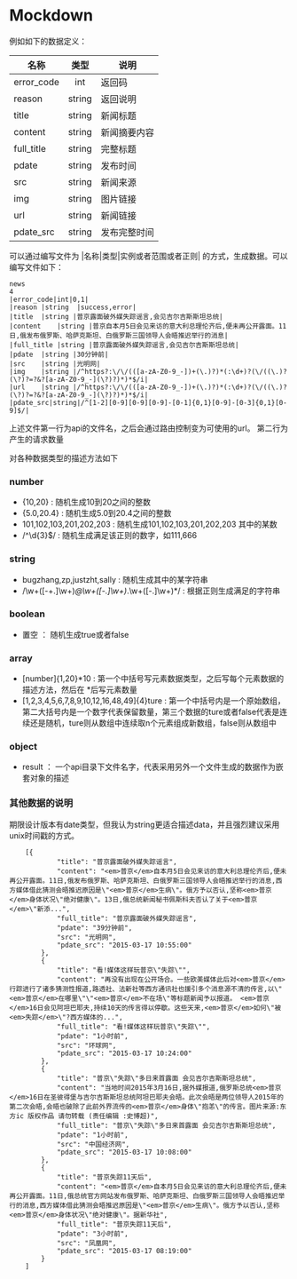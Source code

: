 # Mockdown

例如如下的数据定义：

| 名称  |类型	 |说明 |
|------|:-----:|-----|
|error_code	|int|返回码|
|reason	|string  |返回说明|
|title	|string	|新闻标题|
|content	|string	|新闻摘要内容|
|full_title	|string	|完整标题|
|pdate	|string	|发布时间|
|src	|string	|新闻来源|
|img	|string	|图片链接|
|url	|string	|新闻链接|
|pdate_src	|string|发布完整时间|

可以通过编写文件为 |名称|类型|实例或者范围或者正则| 的方式，生成数据。可以编写文件如下：

```
news
4
|error_code|int|0,1|
|reason	|string  |success,error|
|title	|string	|普京露面破外媒失踪谣言,会见吉尔吉斯斯坦总统|
|content	|string	|普京自本月5日会见来访的意大利总理伦齐后,便未再公开露面。11日,俄发布俄罗斯、哈萨克斯坦、白俄罗斯三国领导人会晤推迟举行的消息|
|full_title	|string	|普京露面破外媒失踪谣言,会见吉尔吉斯斯坦总统|
|pdate	|string	|30分钟前|
|src	|string	|光明网|
|img	|string	|/^https?:\/\/(([a-zA-Z0-9_-])+(\.)?)*(:\d+)?(\/((\.)?(\?)?=?&?[a-zA-Z0-9_-](\?)?)*)*$/i|
|url	|string	|/^https?:\/\/(([a-zA-Z0-9_-])+(\.)?)*(:\d+)?(\/((\.)?(\?)?=?&?[a-zA-Z0-9_-](\?)?)*)*$/i|
|pdate_src|string|/^[1-2][0-9][0-9][0-9]-[0-1]{0,1}[0-9]-[0-3]{0,1}[0-9]$/|
```

上述文件第一行为api的文件名，之后会通过路由控制变为可使用的url。
第二行为产生的请求数量

对各种数据类型的描述方法如下
### number
- {10,20} : 随机生成10到20之间的整数
- {5.0,20.4} : 随机生成5.0到20.4之间的整数
- 101,102,103,201,202,203 : 随机生成101,102,103,201,202,203 其中的某数
- /^\d{3}$/ : 随机生成满足该正则的数字，如111,666

### string 
- bugzhang,zp,justzht,sally : 随机生成其中的某字符串
- /\w+([-+.]\w+)*@\w+([-.]\w+)*\.\w+([-.]\w+)*/ : 根据正则生成满足的字符串

### boolean
- 置空 ： 随机生成true或者false

### array
- [number]{1,20}*10 : 第一个中括号写元素数据类型，之后写每个元素数据的描述方法，然后在 *后写元素数量
- [1,2,3,4,5,6,7,8,9,10,12,16,48,49]{4}ture : 第一个中括号内是一个原始数组，第二大括号内是一个数字代表保留数量，第三个数据的ture或者false代表是连续还是随机，ture则从数组中连续取n个元素组成新数组，false则从数组中

### object
- result ： 一个api目录下文件名字，代表采用另外一个文件生成的数据作为嵌套对象的描述

### 其他数据的说明
期限设计版本有date类型，但我认为string更适合描述data，并且强烈建议采用unix时间戳的方式。
```
    [{
            "title": "普京露面破外媒失踪谣言",
            "content": "<em>普京</em>自本月5日会见来访的意大利总理伦齐后,便未再公开露面。11日,俄发布俄罗斯、哈萨克斯坦、白俄罗斯三国领导人会晤推迟举行的消息,西方媒体借此猜测会晤推迟原因是\"<em>普京</em>生病\"。俄方予以否认,坚称<em>普京</em>身体状况\"绝对健康\"。13日,俄总统新闻秘书佩斯科夫否认了关于<em>普京</em>\"新添...",
            "full_title": "普京露面破外媒失踪谣言",
            "pdate": "39分钟前",
            "src": "光明网",
            "pdate_src": "2015-03-17 10:55:00"
        },
        {
            "title": "看!媒体这样玩普京\"失踪\"",
            "content": "再没有出现在公开场合。一些欧美媒体此后对<em>普京</em>行踪进行了诸多猜测性报道,路透社、法新社等西方通讯社也援引多个消息源不清的传言,以\"<em>普京</em>在哪里\"\"<em>普京</em>不在场\"等标题新闻予以报道。 <em>普京</em>16日会见阿坦巴耶夫,持续10天的传言得以停歇。这些天来,<em>普京</em>如何\"被<em>失踪</em>\"?西方媒体的...",
            "full_title": "看!媒体这样玩普京\"失踪\"",
            "pdate": "1小时前",
            "src": "环球网",
            "pdate_src": "2015-03-17 10:24:00"
        },
        {
            "title": "普京\"失踪\"多日来首露面 会见吉尔吉斯斯坦总统",
            "content": "当地时间2015年3月16日,据外媒报道,俄罗斯总统<em>普京</em>16日在圣彼得堡与吉尔吉斯斯坦总统阿坦巴耶夫会晤。此次会晤是两位领导人2015年的第二次会晤,会晤也破除了此前外界流传的<em>普京</em>身体\"抱恙\"的传言。图片来源:东方ic 版权作品 请勿转载 (责任编辑 :史博超)",
            "full_title": "普京\"失踪\"多日来首露面 会见吉尔吉斯斯坦总统",
            "pdate": "1小时前",
            "src": "中国经济网",
            "pdate_src": "2015-03-17 10:08:00"
        },
        {
            "title": "普京失踪11天后",
            "content": "<em>普京</em>自本月5日会见来访的意大利总理伦齐后,便未再公开露面。11日,俄总统官方网站发布俄罗斯、哈萨克斯坦、白俄罗斯三国领导人会晤推迟举行的消息,西方媒体借此猜测会晤推迟原因是\"<em>普京</em>生病\"。俄方予以否认,坚称<em>普京</em>身体状况\"绝对健康\"。据新华社",
            "full_title": "普京失踪11天后",
            "pdate": "3小时前",
            "src": "凤凰网",
            "pdate_src": "2015-03-17 08:19:00"
        }
    ]
```
